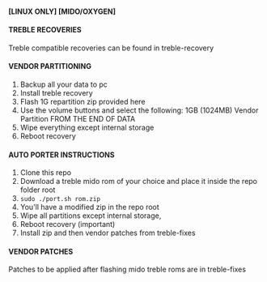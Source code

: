 #### [LINUX ONLY]             [MIDO/OXYGEN] ####

#### TREBLE RECOVERIES ####
Treble compatible recoveries can be found in treble-recovery

#### VENDOR PARTITIONING ####
1. Backup all your data to pc
2. Install treble recovery
3. Flash 1G repartition zip provided here
4. Use the volume buttons and select the following:
	1GB (1024MB) Vendor Partition
	FROM THE END OF DATA
5. Wipe everything except internal storage
6. Reboot recovery

#### AUTO PORTER INSTRUCTIONS ####
1. Clone this repo
2. Download a treble mido rom of your choice and place it inside the repo folder root
3. `sudo ./port.sh rom.zip`
4. You'll have a modified zip in the repo root
5. Wipe all partitions except internal storage, 
6. Reboot recovery (important)
7. Install zip and then vendor patches from treble-fixes

#### VENDOR PATCHES ####
Patches to be applied after flashing mido treble roms are in treble-fixes
